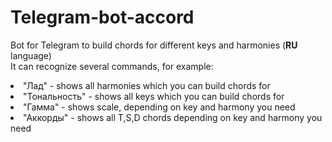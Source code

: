 # Telegram-bot-accord
Bot for Telegram to build chords for different keys and harmonies (<b>RU</b> language)<br>
It can recognize several commands, for example:<br>
<li>"Лад" - shows all harmonies which you can build chords for
<li>"Тональность" - shows all keys which you can build chords for
<li>"Гамма" - shows scale, depending on key and harmony you need
<li>"Аккорды" - shows all T,S,D chords depending on key and harmony you need
